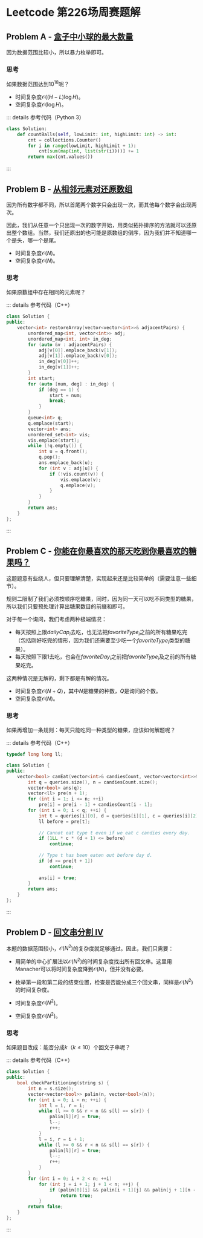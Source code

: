# Leetcode 第226场周赛题解

## Problem A - [盒子中小球的最大数量](https://leetcode-cn.com/problems/maximum-number-of-balls-in-a-box/)

因为数据范围比较小，所以暴力枚举即可。

### 思考

如果数据范围达到$10^{18}$呢？

- 时间复杂度$\mathcal{O}((H-L)\log H)$。
- 空间复杂度$\mathcal{O}(\log H)$。

::: details 参考代码（Python 3）

```python
class Solution:
    def countBalls(self, lowLimit: int, highLimit: int) -> int:
        cnt = collections.Counter()
        for i in range(lowLimit, highLimit + 1):
            cnt[sum(map(int, list(str(i))))] += 1
        return max(cnt.values())
```

:::

## Problem B - [从相邻元素对还原数组](https://leetcode-cn.com/problems/restore-the-array-from-adjacent-pairs/)

因为所有数字都不同，所以首尾两个数字只会出现一次，而其他每个数字会出现两次。

因此，我们从任意一个只出现一次的数字开始，用类似拓扑排序的方法就可以还原出整个数组。当然，我们还原出的也可能是原数组的倒序，因为我们并不知道哪一个是头，哪一个是尾。

- 时间复杂度$\mathcal{O}(N)$。
- 空间复杂度$\mathcal{O}(N)$。

### 思考

如果原数组中存在相同的元素呢？

::: details 参考代码（C++）

```cpp
class Solution {
public:
    vector<int> restoreArray(vector<vector<int>>& adjacentPairs) {
        unordered_map<int, vector<int>> adj;
        unordered_map<int, int> in_deg;
        for (auto &v : adjacentPairs) {
            adj[v[0]].emplace_back(v[1]);
            adj[v[1]].emplace_back(v[0]);
            in_deg[v[0]]++;
            in_deg[v[1]]++;
        }
        int start;
        for (auto [num, deg] : in_deg) {
            if (deg == 1) {
                start = num;
                break;
            }
        }
        queue<int> q;
        q.emplace(start);
        vector<int> ans;
        unordered_set<int> vis;
        vis.emplace(start);
        while (!q.empty()) {
            int u = q.front();
            q.pop();
            ans.emplace_back(u);
            for (int v : adj[u]) {
                if (!vis.count(v)) {
                    vis.emplace(v);
                    q.emplace(v);
                }
            }
        }
        return ans;
    }
};
```

:::

## Problem C - [你能在你最喜欢的那天吃到你最喜欢的糖果吗？](https://leetcode-cn.com/problems/can-you-eat-your-favorite-candy-on-your-favorite-day/)

这题题意有些绕人，但只要理解清楚，实现起来还是比较简单的（需要注意一些细节）。

规则二限制了我们必须按顺序吃糖果，同时，因为同一天可以吃不同类型的糖果，所以我们只要预处理计算出糖果数目的前缀和即可。

对于每一个询问，我们考虑两种极端情况：

- 每天按照上限$dailyCap_i$去吃，也无法把$favoriteType_i$之前的所有糖果吃完（包括刚好吃完的情形，因为我们还需要至少吃一个$favoriteType_i$类型的糖果）。
- 每天按照下限$1$去吃，也会在$favoriteDay_i$之前把$favoriteType_i$及之前的所有糖果吃完。

这两种情况是无解的，剩下都是有解的情况。

- 时间复杂度$\mathcal{O}(N+Q)$，其中$N$是糖果的种数，$Q$是询问的个数。
- 空间复杂度$\mathcal{O}(N)$。

### 思考

如果再增加一条规则：每天只能吃同一种类型的糖果，应该如何解题呢？

::: details 参考代码（C++）

```cpp
typedef long long ll;

class Solution {
public:
    vector<bool> canEat(vector<int>& candiesCount, vector<vector<int>>& queries) {
        int q = queries.size(), n = candiesCount.size();
        vector<bool> ans(q);
        vector<ll> pre(n + 1);
        for (int i = 1; i <= n; ++i)
            pre[i] = pre[i - 1] + candiesCount[i - 1];
        for (int i = 0; i < q; ++i) {
            int t = queries[i][0], d = queries[i][1], c = queries[i][2];
            ll before = pre[t];
            
            // Cannot eat type t even if we eat c candies every day.
            if (1LL * c * (d + 1) <= before)
                continue;
            
            // Type t has been eaten out before day d.
            if (d >= pre[t + 1])
                continue;
            
            ans[i] = true;
        }
        return ans;
    }
};
```

:::

## Problem D - [回文串分割 IV](https://leetcode-cn.com/problems/palindrome-partitioning-iv/)

本题的数据范围较小，$\mathcal{O}(N^2)$的复杂度就足够通过。因此，我们只需要：

- 用简单的中心扩展法以$\mathcal{O}(N^2)$的时间复杂度找出所有回文串。这里用Manacher可以将时间复杂度降到$\mathcal{O}(N)$，但并没有必要。
- 枚举第一段和第二段的结束位置，检查是否能分成三个回文串，同样是$\mathcal{O}(N^2)$的时间复杂度。

- 时间复杂度$\mathcal{O}(N^2)$。
- 空间复杂度$\mathcal{O}(N^2)$。

### 思考

如果题目改成：能否分成$k$（$k\leq10$）个回文子串呢？

::: details 参考代码（C++）

```cpp
class Solution {
public:
    bool checkPartitioning(string s) {
        int n = s.size();
        vector<vector<bool>> palin(n, vector<bool>(n));
        for (int i = 0; i < n; ++i) {
            int l = i, r = i;
            while (l >= 0 && r < n && s[l] == s[r]) {
                palin[l][r] = true;
                l--;
                r++;
            }
            l = i, r = i + 1;
            while (l >= 0 && r < n && s[l] == s[r]) {
                palin[l][r] = true;
                l--;
                r++;
            }
        }
        for (int i = 0; i + 2 < n; ++i)
            for (int j = i + 1; j + 1 < n; ++j) {
                if (palin[0][i] && palin[i + 1][j] && palin[j + 1][n - 1])
                    return true;
            }
        return false;
    }
};
```

:::

<Utterances />
